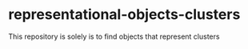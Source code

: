 # representational-objects-clusters
This repository is solely is to find objects that represent clusters
